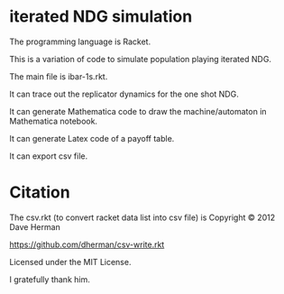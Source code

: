 # iterated NDG simulation

The programming language is Racket.

This is a variation of code to simulate population playing iterated NDG.

The main file is ibar-1s.rkt.

It can trace out the replicator dynamics for the one shot NDG.

It can generate Mathematica code to draw the machine/automaton in Mathematica notebook.

It can generate Latex code of a payoff table.

It can export csv file.

# Citation

The csv.rkt (to convert racket data list into csv file) is Copyright © 2012 Dave Herman

https://github.com/dherman/csv-write.rkt

Licensed under the MIT License.

I gratefully thank him.
